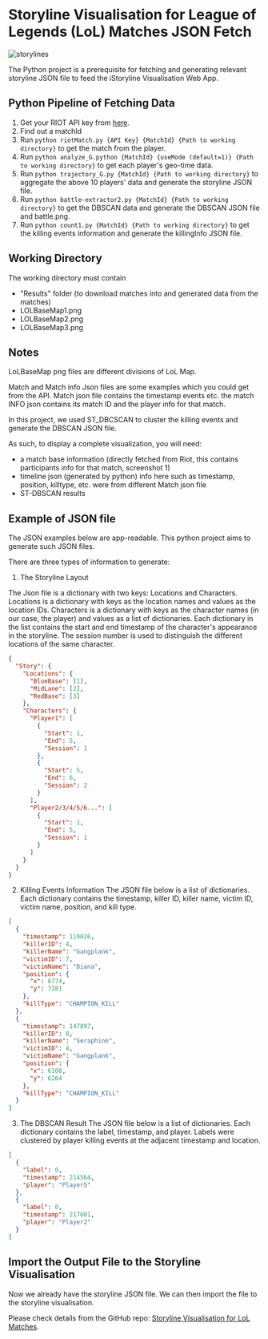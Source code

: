 # Storyline Visualisation for League of Legends (LoL) Matches JSON Fetch

![storylines](https://i.postimg.cc/pL21zGDM/Legend.jpg)

The Python project is a prerequisite for fetching and generating
relevant storyline JSON file to feed the iStoryline Visualisation
Web App.

## Python Pipeline of Fetching Data

1. Get your RIOT API key from [here](https://developer.riotgames.com/).
3. Find out a matchId
4. Run `python riotMatch.py {API Key} {MatchId} {Path to working directory}` to get the match from the player.
5. Run `python analyze_G.python {MatchId} {useMode (default=1)} {Path to working directory}` to get each player's geo-time data.
6. Run `python trajectory_G.py {MatchId} {Path to working directory}` to aggregate the above 10 players' data and generate the storyline JSON file.
7. Run `python battle-extractor2.py {MatchId} {Path to working directory}` to get the DBSCAN data and generate the DBSCAN JSON file and battle.png.
8. Run `python count1.py {MatchId} {Path to working directory}` to get the killing events information and generate the killingInfo JSON file.

## Working Directory
The working directory must contain
 - "Results" folder (to download matches into and generated data from the matches)
 - LOLBaseMap1.png
 - LOLBaseMap2.png
 - LOLBaseMap3.png

## Notes

LoLBaseMap png files are different divisions of LoL Map.

Match and Match info Json files are some examples which you could get from the API. Match json file contains the timestamp events etc. the match INFO json contains its match ID and the player info for that match.

In this project, we used ST_DBCSCAN to cluster the killing events and generate the DBSCAN JSON file.

As such, to display a complete visualization, you will need:
- a match base information (directly fetched from Riot, this contains participants info for that match, screenshot 1)
- timeline json (generated by python) info here such as timestamp, position, killtype, etc. were from different Match json file
- ST-DBSCAN results

## Example of JSON file

The JSON examples below are app-readable. This python project aims to generate such JSON files.

There are three types of information to generate:

1. The Storyline Layout

The Json file is a dictionary with two keys: Locations and Characters.
Locations is a dictionary with keys as the location names and values as the location IDs.
Characters is a dictionary with keys as the character names (in our case, the player) and values as a list of dictionaries.
Each dictionary in the list contains the start and end timestamp of the character's appearance in the storyline.
The session number is used to distinguish the different locations of the same character.

```JSON
{
  "Story": {
    "Locations": {
      "BlueBase": [1],
      "MidLane": [2],
      "RedBase": [3]
    },
    "Characters": {
      "Player1": [
        {
          "Start": 1,
          "End": 5,
          "Session": 1
        },
        {
          "Start": 5,
          "End": 6,
          "Session": 2
        }
      ],
      "Player2/3/4/5/6...": [
        {
          "Start": 1,
          "End": 5,
          "Session": 1
        }
      ]
    }
  }
}
```

2. Killing Events Information
   The JSON file below is a list of dictionaries.
   Each dictionary contains the timestamp, killer ID, killer name, victim ID, victim name, position, and kill type.

```JSON
[
  {
    "timestamp": 119026,
    "killerID": 4,
    "killerName": "Gangplank",
    "victimID": 7,
    "victimName": "Diana",
    "position": {
      "x": 6774,
      "y": 7281
    },
    "killType": "CHAMPION_KILL"
  },
  {
    "timestamp": 147897,
    "killerID": 8,
    "killerName": "Seraphine",
    "victimID": 4,
    "victimName": "Gangplank",
    "position": {
      "x": 6108,
      "y": 6264
    },
    "killType": "CHAMPION_KILL"
  }
]
```

3. The DBSCAN Result
   The JSON file below is a list of dictionaries.
   Each dictionary contains the label, timestamp, and player.
   Labels were clustered by player killing events at the adjacent timestamp and location.

```JSON
[
  {
    "label": 0,
    "timestamp": 214564,
    "player": "Player5"
  },
  {
    "label": 0,
    "timestamp": 217801,
    "player": "Player2"
  }
]
```

## Import the Output File to the Storyline Visualisation

Now we already have the storyline JSON file. We can then import the file to the storyline visualisation.

Please check details from the GitHub repo: [Storyline Visualisation for LoL Matches](https://github.com/tiange997/iStoryline.js).

